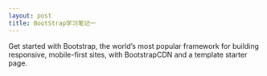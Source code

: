 ```yaml
---
layout: post
title: BootStrap学习笔记一
---
```


Get started with Bootstrap, the world’s most popular framework for building responsive, mobile-first sites, with BootstrapCDN and a template starter page.
